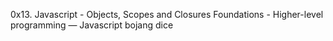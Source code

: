 0x13. Javascript - Objects, Scopes and Closures
Foundations - Higher-level programming ― Javascript
bojang dice 
